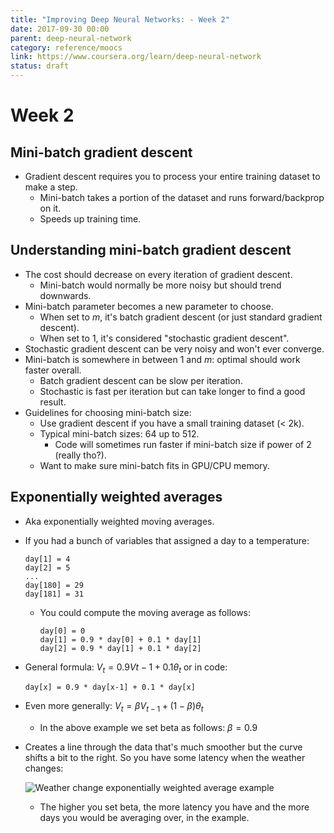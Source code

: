 ```yaml
---
title: "Improving Deep Neural Networks: - Week 2"
date: 2017-09-30 00:00
parent: deep-neural-network
category: reference/moocs
link: https://www.coursera.org/learn/deep-neural-network
status: draft
---
```


# Week 2

## Mini-batch gradient descent

-   Gradient descent requires you to process your entire training dataset to make a step.
    -   Mini-batch takes a portion of the dataset and runs forward/backprop on it.
    -   Speeds up training time.

## Understanding mini-batch gradient descent

-   The cost should decrease on every iteration of gradient descent.
    -   Mini-batch would normally be more noisy but should trend downwards.
-   Mini-batch parameter becomes a new parameter to choose.
    -   When set to $m$, it's batch gradient descent (or just standard gradient descent).
    -   When set to 1, it's considered "stochastic gradient descent".
-   Stochastic gradient descent can be very noisy and won't ever converge.
-   Mini-batch is somewhere in between 1 and $m$: optimal should work faster overall.
    -   Batch gradient descent can be slow per iteration.
    -   Stochastic is fast per iteration but can take longer to find a good result.
-   Guidelines for choosing mini-batch size:
    -   Use gradient descent if you have a small training dataset (< 2k).
    -   Typical mini-batch sizes: 64 up to 512.
        -   Code will sometimes run faster if mini-batch size if power of 2 (really tho?).
    -   Want to make sure mini-batch fits in GPU/CPU memory.

## Exponentially weighted averages

-   Aka exponentially weighted moving averages.
-   If you had a bunch of variables that assigned a day to a temperature:

		day[1] = 4
		day[2] = 5
		...
		day[180] = 29
		day[181] = 31

    -   You could compute the moving average as follows:

            day[0] = 0
            day[1] = 0.9 * day[0] + 0.1 * day[1]
            day[2] = 0.9 * day[1] + 0.1 * day[2]

-   General formula: $V_t = 0.9Vt-1 + 0.1\theta_t$ or in code:

		day[x] = 0.9 * day[x-1] + 0.1 * day[x]
	
-   Even more generally: $V_t = \beta V_{t-1} + (1 - \beta)\theta_t$
    -   In the above example we set beta as follows: $\beta = 0.9$
-   Creates a line through the data that's much smoother but the curve shifts a bit to the right. So you have some latency when the weather changes:

    ![Weather change exponentially weighted average example](/_media/weather-changed-exponentially-weighted-average-example.png)

    -   The higher you set beta, the more latency you have and the more days you would be averaging over, in the example.
